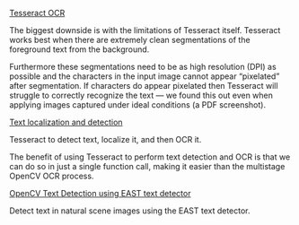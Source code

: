 


[Tesseract OCR](https://github.com/shejz/OCR/tree/main/Tesseract%20OCR)

The biggest downside is with the limitations of Tesseract itself. Tesseract works best when there are extremely clean segmentations of the foreground text from the background.

Furthermore these segmentations need to be as high resolution (DPI) as possible and the characters in the input image cannot appear “pixelated” after segmentation. If characters do appear pixelated then Tesseract will struggle to correctly recognize the text — we found this out even when applying images captured under ideal conditions (a PDF screenshot).

[Text localization and detection](https://github.com/shejz/OCR/tree/main/Text%20localization%20and%20detection)

Tesseract to detect text, localize it, and then OCR it.

The benefit of using Tesseract to perform text detection and OCR is that we can do so in just a single function call, making it easier than the multistage OpenCV OCR process.

[OpenCV Text Detection using EAST text detector]()

Detect text in natural scene images using the EAST text detector.
